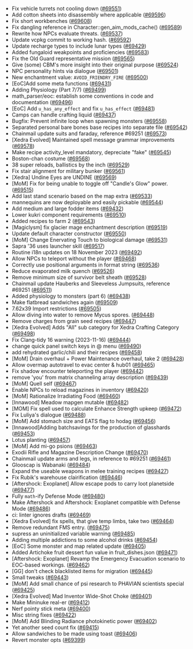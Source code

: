 * Fix vehicle turrets not cooling down ([#69551](https://github.com/CleverRaven/Cataclysm-DDA/pull/69551))
* Add cotton sheets into disassembly where applicable ([#69596](https://github.com/CleverRaven/Cataclysm-DDA/pull/69596))
* Fix short workbenches ([#69608](https://github.com/CleverRaven/Cataclysm-DDA/pull/69608))
* Fix dangling reference in Character::gen_aim_mods_cache() ([#69589](https://github.com/CleverRaven/Cataclysm-DDA/pull/69589))
* Rewrite how NPCs evaluate threats. ([#69537](https://github.com/CleverRaven/Cataclysm-DDA/pull/69537))
* Update vcpkg commit to working hash. ([#69592](https://github.com/CleverRaven/Cataclysm-DDA/pull/69592))
* Update recharge types to include lunar types ([#69429](https://github.com/CleverRaven/Cataclysm-DDA/pull/69429))
* Added fungaloid weakpoints and proficiencies ([#69583](https://github.com/CleverRaven/Cataclysm-DDA/pull/69583))
* Fix the Old Guard representative mission ([#69565](https://github.com/CleverRaven/Cataclysm-DDA/pull/69565))
* Give (some) CBM's more insight into their original purpose ([#69524](https://github.com/CleverRaven/Cataclysm-DDA/pull/69524))
* NPC personality hints via dialogue ([#69501](https://github.com/CleverRaven/Cataclysm-DDA/pull/69501))
* New enchantment value: `AVOID_FRIENDRY_FIRE` ([#69500](https://github.com/CleverRaven/Cataclysm-DDA/pull/69500))
* [EoC]Add some meta functions ([#69431](https://github.com/CleverRaven/Cataclysm-DDA/pull/69431))
* Adding Physiology (Part 7/7) ([#69499](https://github.com/CleverRaven/Cataclysm-DDA/pull/69499))
* math_parser/eoc: establish some conventions in code and documentation ([#69496](https://github.com/CleverRaven/Cataclysm-DDA/pull/69496))
* [EoC] Add `u_has_any_effect` and fix `u_has_effect` ([#69481](https://github.com/CleverRaven/Cataclysm-DDA/pull/69481))
* Camps can handle crafting liquid ([#69437](https://github.com/CleverRaven/Cataclysm-DDA/pull/69437))
* Bugfix: Prevent infinite loop when spawning monsters ([#69558](https://github.com/CleverRaven/Cataclysm-DDA/pull/69558))
* Separated personal bare bones base recipes into separate file ([#69542](https://github.com/CleverRaven/Cataclysm-DDA/pull/69542))
* Chainmail update suits and faraday, reference #69251  ([#69573](https://github.com/CleverRaven/Cataclysm-DDA/pull/69573))
* [Xedra Evolved] Maintained spell message grammar improvements ([#69578](https://github.com/CleverRaven/Cataclysm-DDA/pull/69578))
* Make recipe activity_level mandatory, depreciate "fake" ([#69545](https://github.com/CleverRaven/Cataclysm-DDA/pull/69545))
* Boston-chan costume ([#69568](https://github.com/CleverRaven/Cataclysm-DDA/pull/69568))
* 38 super reloads, ballistics by the inch ([#69529](https://github.com/CleverRaven/Cataclysm-DDA/pull/69529))
* Fix stair alignment for military bunker ([#69561](https://github.com/CleverRaven/Cataclysm-DDA/pull/69561))
* [Xedra] Undine Eyes are UNDINE ([#69569](https://github.com/CleverRaven/Cataclysm-DDA/pull/69569))
* [MoM] Fix for being unable to toggle off "Candle's Glow" power. ([#69515](https://github.com/CleverRaven/Cataclysm-DDA/pull/69515))
* Add last stand scenario based on the map extra ([#69533](https://github.com/CleverRaven/Cataclysm-DDA/pull/69533))
* mannequins are now deployable and easily pickable ([#69544](https://github.com/CleverRaven/Cataclysm-DDA/pull/69544))
* Add medium and large fodder items ([#69432](https://github.com/CleverRaven/Cataclysm-DDA/pull/69432))
* Lower kukri component requirements ([#69510](https://github.com/CleverRaven/Cataclysm-DDA/pull/69510))
* Added recipes to farm 2 ([#69543](https://github.com/CleverRaven/Cataclysm-DDA/pull/69543))
* [Magiclysm] fix glacier mage enchantment description ([#69519](https://github.com/CleverRaven/Cataclysm-DDA/pull/69519))
* Update default character constructor ([#69550](https://github.com/CleverRaven/Cataclysm-DDA/pull/69550))
* [MoM] Change Enervating Touch to biological damage  ([#69531](https://github.com/CleverRaven/Cataclysm-DDA/pull/69531))
* Sapra '36 uses launcher skill ([#69517](https://github.com/CleverRaven/Cataclysm-DDA/pull/69517))
* Routine i18n updates on 18 November 2023 ([#69492](https://github.com/CleverRaven/Cataclysm-DDA/pull/69492))
* Allow NPCs to teleport without the player ([#69468](https://github.com/CleverRaven/Cataclysm-DDA/pull/69468))
* Correctly use positional arguments in format string ([#69536](https://github.com/CleverRaven/Cataclysm-DDA/pull/69536))
* Reduce evaporated milk quench ([#69526](https://github.com/CleverRaven/Cataclysm-DDA/pull/69526))
* Remove minimum size of survivor belt sheath ([#69528](https://github.com/CleverRaven/Cataclysm-DDA/pull/69528))
* Chainmail update Hauberks and Sleeveless Jumpsuits, reference #69251 ([#69511](https://github.com/CleverRaven/Cataclysm-DDA/pull/69511))
* Added physiology to monsters (part 6) ([#69438](https://github.com/CleverRaven/Cataclysm-DDA/pull/69438))
* Make flatbread sandwiches again ([#69509](https://github.com/CleverRaven/Cataclysm-DDA/pull/69509))
* 7.62x39 Import restrictions ([#69505](https://github.com/CleverRaven/Cataclysm-DDA/pull/69505))
* Allow diving into water to remove Mycus spores. ([#69448](https://github.com/CleverRaven/Cataclysm-DDA/pull/69448))
* Remove charges from grain seed recipes ([#69447](https://github.com/CleverRaven/Cataclysm-DDA/pull/69447))
* [Xedra Evolved] Adds "All" sub category for Xedra Crafting Category ([#69498](https://github.com/CleverRaven/Cataclysm-DDA/pull/69498))
* Fix Clang-tidy 16 warning (2023-11-16) ([#69444](https://github.com/CleverRaven/Cataclysm-DDA/pull/69444))
* change quick panel switch keys in @ menu ([#69490](https://github.com/CleverRaven/Cataclysm-DDA/pull/69490))
* add rehydrated garlic/chili and their recipes ([#69458](https://github.com/CleverRaven/Cataclysm-DDA/pull/69458))
* [MoM] Drain overhaul + Power Maintenance overhaul, take 2 ([#69428](https://github.com/CleverRaven/Cataclysm-DDA/pull/69428))
* Allow overmap autotravel to evac center & hub01 ([#69465](https://github.com/CleverRaven/Cataclysm-DDA/pull/69465))
* Fix shadow encounter teleporting the player ([#69442](https://github.com/CleverRaven/Cataclysm-DDA/pull/69442))
* remove 'you' from matrix channeling array description ([#69439](https://github.com/CleverRaven/Cataclysm-DDA/pull/69439))
* [MoM] Quell self ([#69467](https://github.com/CleverRaven/Cataclysm-DDA/pull/69467))
* Enable NPCs to reload magazines in inventory ([#69420](https://github.com/CleverRaven/Cataclysm-DDA/pull/69420))
* [MoM] Rationalize Irradiating Food ([#69460](https://github.com/CleverRaven/Cataclysm-DDA/pull/69460))
* [Innawood] Meadow mapgen mutable ([#69482](https://github.com/CleverRaven/Cataclysm-DDA/pull/69482))
* [MOM] Fix spell used to calculate Enhance Strength upkeep ([#69472](https://github.com/CleverRaven/Cataclysm-DDA/pull/69472))
* Fix Luliya's dialogue ([#69488](https://github.com/CleverRaven/Cataclysm-DDA/pull/69488))
* [MoM] Add stomach size and EATS flag to hodag ([#69456](https://github.com/CleverRaven/Cataclysm-DDA/pull/69456))
* [Innawood]Adding batchsavings for the production of glasshards ([#69453](https://github.com/CleverRaven/Cataclysm-DDA/pull/69453))
* Lotus planting ([#69457](https://github.com/CleverRaven/Cataclysm-DDA/pull/69457))
* [MoM] Add mi-go psions ([#69463](https://github.com/CleverRaven/Cataclysm-DDA/pull/69463))
* Exodii Rifle and Magazine Description Change ([#69470](https://github.com/CleverRaven/Cataclysm-DDA/pull/69470))
* Chainmail update arms and legs, in reference to #69251 ([#69461](https://github.com/CleverRaven/Cataclysm-DDA/pull/69461))
* Glooscap is Wabanaki ([#69484](https://github.com/CleverRaven/Cataclysm-DDA/pull/69484))
* Expand the useable weapons in melee training recipes ([#69427](https://github.com/CleverRaven/Cataclysm-DDA/pull/69427))
* Fix Rubik's warehouse clairification ([#69446](https://github.com/CleverRaven/Cataclysm-DDA/pull/69446))
* [Aftershock: Exoplanet] Allow escape pods to carry loot planetside ([#69477](https://github.com/CleverRaven/Cataclysm-DDA/pull/69477))
* Fully `math`-ify Defense Mode  ([#69480](https://github.com/CleverRaven/Cataclysm-DDA/pull/69480))
* Make Aftershock and Aftershock: Exoplanet compatible with Defense Mode ([#69486](https://github.com/CleverRaven/Cataclysm-DDA/pull/69486))
* ci: linter ignores drafts ([#69469](https://github.com/CleverRaven/Cataclysm-DDA/pull/69469))
* [Xedra Evolved] fix spells, that give temp limbs, take two ([#69464](https://github.com/CleverRaven/Cataclysm-DDA/pull/69464))
* Remove redundant FMS entry. ([#69475](https://github.com/CleverRaven/Cataclysm-DDA/pull/69475))
* supress an uninitialized variable warning ([#69485](https://github.com/CleverRaven/Cataclysm-DDA/pull/69485))
* Adding multiple addictions to some alcohol drinks ([#69454](https://github.com/CleverRaven/Cataclysm-DDA/pull/69454))
* [EoC] Some monster and map related update ([#69405](https://github.com/CleverRaven/Cataclysm-DDA/pull/69405))
* Added Artichoke fruit dessert fun value in fruit_dishes.json ([#69471](https://github.com/CleverRaven/Cataclysm-DDA/pull/69471))
* [Aftershock: Exoplanet] Revamp the Emergency Evacuation scenario to EOC-based workings. ([#69462](https://github.com/CleverRaven/Cataclysm-DDA/pull/69462))
* [GG] don't check blacklisted items for migration ([#69445](https://github.com/CleverRaven/Cataclysm-DDA/pull/69445))
* Small tweaks ([#69443](https://github.com/CleverRaven/Cataclysm-DDA/pull/69443))
* [MoM] Add small chance of psi research to PHAVIAN scientists special ([#69425](https://github.com/CleverRaven/Cataclysm-DDA/pull/69425))
* [Xedra Evolved] Mad Inventor Wide-Shot Choke ([#69401](https://github.com/CleverRaven/Cataclysm-DDA/pull/69401))
* Make Mininuke real-er ([#69412](https://github.com/CleverRaven/Cataclysm-DDA/pull/69412))
* Nerf pointy stick meta ([#69400](https://github.com/CleverRaven/Cataclysm-DDA/pull/69400))
* Misc string fixes ([#69422](https://github.com/CleverRaven/Cataclysm-DDA/pull/69422))
* [MoM] Add Blinding Radiance photokinetic power ([#69402](https://github.com/CleverRaven/Cataclysm-DDA/pull/69402))
* Yet another seed count fix ([#69415](https://github.com/CleverRaven/Cataclysm-DDA/pull/69415))
* Allow sandwiches to be made using toast ([#69406](https://github.com/CleverRaven/Cataclysm-DDA/pull/69406))
* Revert monster opts ([#69399](https://github.com/CleverRaven/Cataclysm-DDA/pull/69399))
